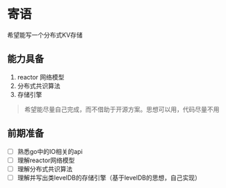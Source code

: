 # 寄语
希望能写一个分布式KV存储

## 能力具备
1. reactor 网络模型
2. 分布式共识算法
3. 存储引擎

> 希望能尽量自己完成，而不借助于开源方案。思想可以用，代码尽量不用

## 前期准备
- [ ] 熟悉go中的IO相关的api
- [ ] 理解reactor网络模型
- [ ] 理解分布式共识算法
- [ ] 理解并写出类levelDB的存储引擎（基于levelDB的思想，自己实现）